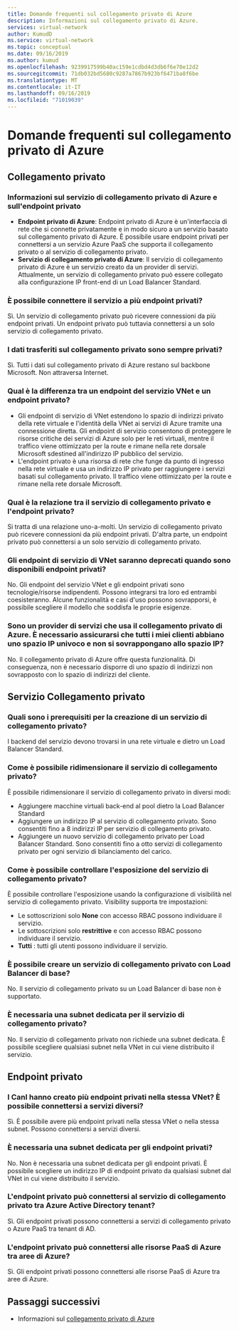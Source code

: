 ```yaml
---
title: Domande frequenti sul collegamento privato di Azure
description: Informazioni sul collegamento privato di Azure.
services: virtual-network
author: KumudD
ms.service: virtual-network
ms.topic: conceptual
ms.date: 09/16/2019
ms.author: kumud
ms.openlocfilehash: 9239917599b40ac159e1cdbd4d3db6f6e70e12d2
ms.sourcegitcommit: 71db032bd5680c9287a7867b923bf6471ba8f6be
ms.translationtype: MT
ms.contentlocale: it-IT
ms.lasthandoff: 09/16/2019
ms.locfileid: "71019039"
---
```

# <a name="azure-private-link-frequently-asked-questions-faq"></a>Domande frequenti sul collegamento privato di Azure

## <a name="private-link"></a>Collegamento privato

### <a name="what-is-azure-private-link-service-and-private-endpoint"></a>Informazioni sul servizio di collegamento privato di Azure e sull'endpoint privato

- **Endpoint privato di Azure**: Endpoint privato di Azure è un'interfaccia di rete che si connette privatamente e in modo sicuro a un servizio basato sul collegamento privato di Azure. È possibile usare endpoint privati per connettersi a un servizio Azure PaaS che supporta il collegamento privato o al servizio di collegamento privato.
- **Servizio di collegamento privato di Azure**: Il servizio di collegamento privato di Azure è un servizio creato da un provider di servizi. Attualmente, un servizio di collegamento privato può essere collegato alla configurazione IP front-end di un Load Balancer Standard. 

### <a name="can-i-connect-my-service-to-multiple-private-endpoints"></a>È possibile connettere il servizio a più endpoint privati?
Sì. Un servizio di collegamento privato può ricevere connessioni da più endpoint privati. Un endpoint privato può tuttavia connettersi a un solo servizio di collegamento privato.  
 
### <a name="is-data-transferred-over-private-link-always-private"></a>I dati trasferiti sul collegamento privato sono sempre privati?
Sì. Tutti i dati sul collegamento privato di Azure restano sul backbone Microsoft. Non attraversa Internet.  
 
### <a name="what-is-the-difference-between-a-vnet-service-endpoint-and-a-private-endpoint"></a>Qual è la differenza tra un endpoint del servizio VNet e un endpoint privato?
- Gli endpoint di servizio di VNet estendono lo spazio di indirizzi privato della rete virtuale e l'identità della VNet ai servizi di Azure tramite una connessione diretta. Gli endpoint di servizio consentono di proteggere le risorse critiche dei servizi di Azure solo per le reti virtuali, mentre il traffico viene ottimizzato per la route e rimane nella rete dorsale Microsoft sdestined all'indirizzo IP pubblico del servizio.
- L'endpoint privato è una risorsa di rete che funge da punto di ingresso nella rete virtuale e usa un indirizzo IP privato per raggiungere i servizi basati sul collegamento privato. Il traffico viene ottimizzato per la route e rimane nella rete dorsale Microsoft.   

### <a name="what-is-the-relationship-between-private-link-service-and-private-endpoint"></a>Qual è la relazione tra il servizio di collegamento privato e l'endpoint privato?
Si tratta di una relazione uno-a-molti. Un servizio di collegamento privato può ricevere connessioni da più endpoint privati. D'altra parte, un endpoint privato può connettersi a un solo servizio di collegamento privato.    
 
### <a name="will-vnet-service-endpoints-be-deprecated-once-private-endpoints-are-available"></a>Gli endpoint di servizio di VNet saranno deprecati quando sono disponibili endpoint privati? 
No. Gli endpoint del servizio VNet e gli endpoint privati sono tecnologie/risorse indipendenti. Possono integrarsi tra loro ed entrambi coesisteranno. Alcune funzionalità e casi d'uso possono sovrapporsi, è possibile scegliere il modello che soddisfa le proprie esigenze.  
 
### <a name="i-am-a-service-provider-using-azure-private-link-do-i-need-to-make-sure-all-my-customers-have-unique-ip-space-and-dont-overlap-with-my-ip-space"></a>Sono un provider di servizi che usa il collegamento privato di Azure. È necessario assicurarsi che tutti i miei clienti abbiano uno spazio IP univoco e non si sovrappongano allo spazio IP? 
No. Il collegamento privato di Azure offre questa funzionalità. Di conseguenza, non è necessario disporre di uno spazio di indirizzi non sovrapposto con lo spazio di indirizzi del cliente. 
 
## <a name="private-link-service"></a>Servizio Collegamento privato
 
### <a name="what-are-the-pre-requisites-for-creating-a-private-link-service"></a>Quali sono i prerequisiti per la creazione di un servizio di collegamento privato? 
I backend del servizio devono trovarsi in una rete virtuale e dietro un Load Balancer Standard.
 
### <a name="how-can-i-scale-my-private-link-service"></a>Come è possibile ridimensionare il servizio di collegamento privato? 
È possibile ridimensionare il servizio di collegamento privato in diversi modi: 
- Aggiungere macchine virtuali back-end al pool dietro la Load Balancer Standard 
- Aggiungere un indirizzo IP al servizio di collegamento privato. Sono consentiti fino a 8 indirizzi IP per servizio di collegamento privato.  
- Aggiungere un nuovo servizio di collegamento privato per Load Balancer Standard. Sono consentiti fino a otto servizi di collegamento privato per ogni servizio di bilanciamento del carico.   


### <a name="how-should-i-control-the-exposure-of-my-private-link-service"></a>Come è possibile controllare l'esposizione del servizio di collegamento privato?
È possibile controllare l'esposizione usando la configurazione di visibilità nel servizio di collegamento privato. Visibility supporta tre impostazioni:

- Le sottoscrizioni solo **None** con accesso RBAC possono individuare il servizio. 
- Le sottoscrizioni solo **restrittive** e con accesso RBAC possono individuare il servizio. 
- **Tutti** : tutti gli utenti possono individuare il servizio. 
 
### <a name="can-i-create-a-private-link-service-with-basic-load-balancer"></a>È possibile creare un servizio di collegamento privato con Load Balancer di base? 
No. Il servizio di collegamento privato su un Load Balancer di base non è supportato.
 
### <a name="is-a-dedicated-subnet-required-for-private-link-service"></a>È necessaria una subnet dedicata per il servizio di collegamento privato? 
No. Il servizio di collegamento privato non richiede una subnet dedicata. È possibile scegliere qualsiasi subnet nella VNet in cui viene distribuito il servizio.   

## <a name="private-endpoint"></a>Endpoint privato 
 
### <a name="cani-create-multiple-private-endpoints-in-same-vnet-can-they-connect-to-different-services"></a>I CanI hanno creato più endpoint privati nella stessa VNet? È possibile connettersi a servizi diversi? 
Sì. È possibile avere più endpoint privati nella stessa VNet o nella stessa subnet. Possono connettersi a servizi diversi.  
 
### <a name="do-i-require-a-dedicated-subnet-for-private-endpoints"></a>È necessaria una subnet dedicata per gli endpoint privati? 
No. Non è necessaria una subnet dedicata per gli endpoint privati. È possibile scegliere un indirizzo IP di endpoint privato da qualsiasi subnet dal VNet in cui viene distribuito il servizio.  
 
### <a name="can-private-endpoint-connect-to-private-link-service-across-azure-active-directory-tenants"></a>L'endpoint privato può connettersi al servizio di collegamento privato tra Azure Active Directory tenant? 
Sì. Gli endpoint privati possono connettersi a servizi di collegamento privato o Azure PaaS tra tenant di AD.  
 
### <a name="can-private-endpoint-connect-to-azure-paas-resources-across-azure-regions"></a>L'endpoint privato può connettersi alle risorse PaaS di Azure tra aree di Azure?
Sì. Gli endpoint privati possono connettersi alle risorse PaaS di Azure tra aree di Azure.

##  <a name="next-steps"></a>Passaggi successivi

- Informazioni sul [collegamento privato di Azure](private-link-overview.md)
